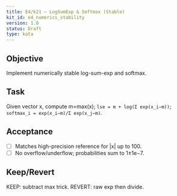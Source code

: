 ```yaml
---
title: E4/k21 — LogSumExp & Softmax (Stable)
kit_id: e4_numerics_stability
version: 1.0
status: Draft
type: kata
---
```

## Objective
Implement numerically stable log-sum-exp and softmax.
## Task
Given vector x, compute m=max(x); `lse = m + log(Σ exp(x_i−m))`; `softmax_i = exp(x_i−m)/Σ exp(x_j−m)`.
## Acceptance
- [ ] Matches high-precision reference for |x| up to 100.
- [ ] No overflow/underflow; probabilities sum to 1±1e−7.
## Keep/Revert
KEEP: subtract max trick. REVERT: raw exp then divide.